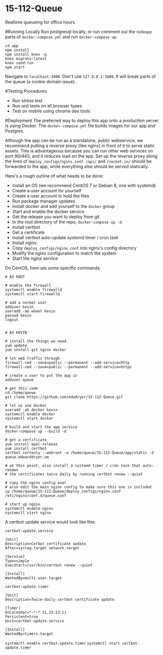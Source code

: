 # 15-112-Queue
Realtime queueing for office hours.

#Running Locally
Run postgresql locally, or run comment out the `nodeapp` parts of `docker-compose.yml` and run `docker-compose up`.
```
cd app
npm install 
npm install knex -g
knex migrate:latest
knex seed:run
npm start
```

Navigate to `localhost:3000`. Don't use `127.0.0.1:3000`. It will break parts of the queue (a cookie domain issue). 

#Testing Procedures
- Run stress test
- Run unit tests on all browser types
- Test on mobile using chrome dev tools

#Deployment
The preferred way to deploy this app onto a production server is using Docker. The `docker-compose.yml` file builds images for our app and Postgres.

Although the app can be run as a standalone, public webservice, we recommend putting a reverse proxy (like nginx) in front of it to serve static assets. This is advantageous because you can run other web services on port 80/443, and it reduces load on the app. Set up the reverse proxy along the lines of `deploy_configs/nginx.conf`. `/api/` and `/socket.io/` should be forwarded to the app, while everything else should be served statically.

Here's a rough outline of what needs to be done:

 - Install an OS (we recommend CentOS 7 or Debian 8, one with systemd)
 - Create a user account for yourself
 - Create a user account to hold the files
 - Run package manager updates
 - Install docker and add yourself to the `docker` group
 - Start and enable the docker service
 - Get the release you want to deploy from git
 - In the root directory of the repo, `docker-compose up -d`
 - Install certbot
 - Get a certificate
 - Install certbot auto-update systemd timer / cron task
 - Install nginx
 - Copy `deploy_configs/nginx.conf` into nginx's config directory
 - Modify the nginx configuration to match the system
 - Start the nginx service

On CentOS, here are some specific commands:

```
# AS ROOT

# enable the firewall
systemctl enable firewalld
systemctl start firewalld

# add a normal user
adduser kevin
useradd -aG wheel kevin
passwd kevin
logout


# AS KEVIN

# install the things we need
yum update
yum install git nginx docker

# let web traffic through
firewall-cmd --zone=public --permanent --add-service=http
firewall-cmd --zone=public --permanent --add-service=https

# create a user to put the app in
adduser queue

# get this code
cd /home/queue
git clone https://github.com/edwdryer/15-112-Queue.git

# let us use docker
useradd -aG docker kevin
systemctl enable docker
systemctl start docker

# build and start the app service
docker-compose up --build -d

# get a certificate
yum install epel-release
yum install certbot
certbot certonly --webroot -w /home/queue/15-112-Queue/app/static -d queue.edwarddryer.om

# at this point, also install a systemd timer / cron task that auto-renews
# the certificates twice daily by running certbot renew --quiet

# copy the nginx config over
# also edit the main nginx config to make sure this one is included
cp /home/queue/15-112-Queue/deploy_configs/nginx.conf /etc/nginx/conf.d/queue.conf

# start up nginx
systemctl enable nginx
systemctl start nginx
```

A certbot update service would look like this:

`certbot-update.service`

    [Unit]
    Description=Cerbot certificate update
    After=syslog.target network.target

    [Service]
    Type=simple
    ExecStart=/usr/bin/certbot renew --quiet

    [Install]
    WantedBy=multi-user.target

`certbot-update.timer`

    [Unit]
    Description=Twice-daily certbot certificate update

    [Timer]
    OnCalendar=*-*-* 11,23:23:11
    Persistent=true
    Unit=certbot-update.service

    [Install]
    WantedBy=timers.target

`systemctl enable certbot-update.timer`
`systemctl start certbot-update.timer`
